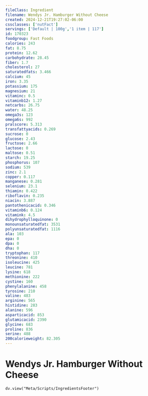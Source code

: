 ```yaml
---
fileClass: Ingredient
filename: Wendys Jr. Hamburger Without Cheese
created: 2024-12-21T19:27:02-06:00
cssclasses: ['nutFact']
servings: ['Default | 100g','1 item | 117']
id: 170323
foodgroup: Fast Foods
calories: 243
fat: 8.75
protein: 12.62
carbohydrate: 28.45
fiber: 1.7
cholesterol: 27
saturatedfats: 3.466
calcium: 45
iron: 3.35
potassium: 175
magnesium: 21
vitaminc: 0.5
vitaminb12: 1.27
netcarbs: 26.75
water: 48.25
omega3s: 123
omega6s: 992
pralscore: 5.313
transfattyacids: 0.269
sucrose: 0
glucose: 2.43
fructose: 2.66
lactose: 0
maltose: 0.51
starch: 19.25
phosphorus: 107
sodium: 539
zinc: 2.1
copper: 0.117
manganese: 0.281
selenium: 23.1
thiamin: 0.422
riboflavin: 0.235
niacin: 3.887
pantothenicacid: 0.346
vitaminb6: 0.124
vitamink: 4.5
dihydrophylloquinone: 0
monounsaturatedfat: 3531
polyunsaturatedfat: 1116
ala: 103
epa: 0
dpa: 0
dha: 0
tryptophan: 117
threonine: 410
isoleucine: 425
leucine: 781
lysine: 618
methionine: 222
cystine: 160
phenylalanine: 458
tyrosine: 210
valine: 483
arginine: 565
histidine: 283
alanine: 596
asparticacid: 853
glutamicacid: 2390
glycine: 683
proline: 836
serine: 488
200calorieweight: 82.305
---
```


# Wendys Jr. Hamburger Without Cheese

```dataviewjs
dv.view("Meta/Scripts/IngredientsFooter")
```